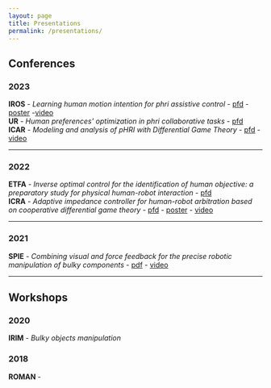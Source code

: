 ```yaml
---
layout: page
title: Presentations
permalink: /presentations/
---
```

<!-- Google tag (gtag.js) -->
<script async src="https://www.googletagmanager.com/gtag/js?id=G-Z07C4092J3"></script>
<script>
  window.dataLayer = window.dataLayer || [];
  function gtag(){dataLayer.push(arguments);}
  gtag('js', new Date());

  gtag('config', 'G-Z07C4092J3');
</script>
<meta name="google-site-verification" content="9unXf0AJi0aPBon8QJz0gFG9YFuIUYQhVOjDDDbwA0Y" />

## Conferences 

### 2023
**IROS**  - *Learning human motion intention for phri assistive control* -  [pfd](IROS23_1737.pdf) - [poster](IROS23_poster.pdf) -[video](https://www.youtube.com/watch?v=e9f_mnAWm-w)   
**UR**    - *Human preferences’ optimization in phri collaborative tasks* -   [pfd](UR2023_PF.pdf)    
**ICAR**  - *Modeling and analysis of pHRI with Differential Game Theory* -   [pfd](franceschi_79_ICAR2023.pdf) - [video](https://www.youtube.com/watch?v=D5_tS7FTI0U)  

___
### 2022
**ETFA**  - *Inverse optimal control for the identification of human objective: a preparatory study for physical human-robot interaction* -  [pfd](etfa2022_ws_PF.pdf)  
**ICRA**  - *Adaptive impedance controller for human-robot arbitration based on cooperative differential game theory* -  [pfd](icra2022_ppt_template.pdf)  - [poster](ICRA2022poster.pdf) - [video](https://www.youtube.com/watch?v=Sav6q9Dbt_E)  

___
### 2021

**SPIE**  - *Combining visual and force feedback for the precise robotic manipulation of bulky components* -   [pdf](presentazione_PF_spie.pdf) - [video](https://www.youtube.com/watch?v=agVqueMnA90)   

___
## Workshops

### 2020
**IRIM** - *Bulky objects manipulation*


### 2018

**ROMAN** - 


